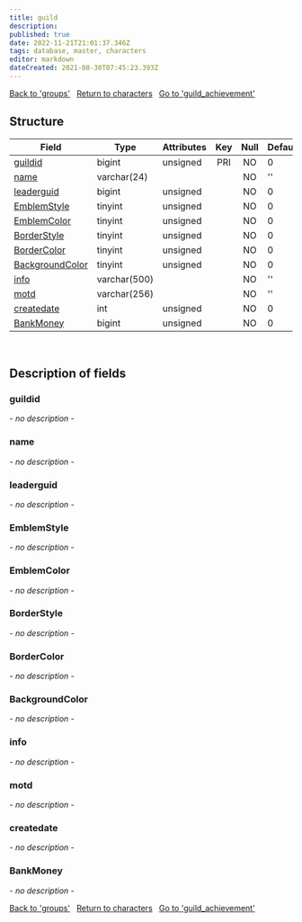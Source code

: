 ```yaml
---
title: guild
description: 
published: true
date: 2022-11-21T21:01:37.346Z
tags: database, master, characters
editor: markdown
dateCreated: 2021-08-30T07:45:23.393Z
---
```


<a href="https://trinitycore.info/en/database/master/characters/groups" class="mt-5 v-btn v-btn--depressed v-btn--flat v-btn--outlined theme--light v-size--default darkblue--text text--lighten-3"><span class="v-btn__content"><i aria-hidden="true" class="v-icon notranslate v-icon--left mdi mdi-arrow-left theme--light"></i><span>Back to 'groups'</span></span></a>&nbsp;&nbsp;&nbsp;<a href="https://trinitycore.info/en/database/master/characters/home" class="mt-5 v-btn v-btn--depressed v-btn--flat v-btn--outlined theme--light v-size--default darkblue--text text--lighten-3"><span class="v-btn__content"><i aria-hidden="true" class="v-icon notranslate v-icon--left mdi mdi-home-outline theme--light"></i><span>Return to characters</span></span></a>&nbsp;&nbsp;&nbsp;<a href="https://trinitycore.info/en/database/master/characters/guild_achievement" class="mt-5 v-btn v-btn--depressed v-btn--flat v-btn--outlined theme--light v-size--default darkblue--text text--lighten-3"><span class="v-btn__content"><span>Go to 'guild_achievement'</span><i aria-hidden="true" class="v-icon notranslate v-icon--right mdi mdi-arrow-right theme--light"></i></span></a>

## Structure

| Field | Type | Attributes | Key | Null | Default | Extra | Comment |
| --- | --- | --- | :---: | :---: | --- | --- | --- |
| [guildid](#guildid) | bigint | unsigned | PRI | NO | 0 |  |  |
| [name](#name) | varchar(24) |  |  | NO | '' |  |  |
| [leaderguid](#leaderguid) | bigint | unsigned |  | NO | 0 |  |  |
| [EmblemStyle](#emblemstyle) | tinyint | unsigned |  | NO | 0 |  |  |
| [EmblemColor](#emblemcolor) | tinyint | unsigned |  | NO | 0 |  |  |
| [BorderStyle](#borderstyle) | tinyint | unsigned |  | NO | 0 |  |  |
| [BorderColor](#bordercolor) | tinyint | unsigned |  | NO | 0 |  |  |
| [BackgroundColor](#backgroundcolor) | tinyint | unsigned |  | NO | 0 |  |  |
| [info](#info) | varchar(500) |  |  | NO | '' |  |  |
| [motd](#motd) | varchar(256) |  |  | NO | '' |  |  |
| [createdate](#createdate) | int | unsigned |  | NO | 0 |  |  |
| [BankMoney](#bankmoney) | bigint | unsigned |  | NO | 0 |  |  |
&nbsp;
## Description of fields

### guildid
*- no description -*
&nbsp;

### name
*- no description -*
&nbsp;

### leaderguid
*- no description -*
&nbsp;

### EmblemStyle
*- no description -*
&nbsp;

### EmblemColor
*- no description -*
&nbsp;

### BorderStyle
*- no description -*
&nbsp;

### BorderColor
*- no description -*
&nbsp;

### BackgroundColor
*- no description -*
&nbsp;

### info
*- no description -*
&nbsp;

### motd
*- no description -*
&nbsp;

### createdate
*- no description -*
&nbsp;

### BankMoney
*- no description -*
&nbsp;

<a href="https://trinitycore.info/en/database/master/characters/groups" class="mt-5 v-btn v-btn--depressed v-btn--flat v-btn--outlined theme--light v-size--default darkblue--text text--lighten-3"><span class="v-btn__content"><i aria-hidden="true" class="v-icon notranslate v-icon--left mdi mdi-arrow-left theme--light"></i><span>Back to 'groups'</span></span></a>&nbsp;&nbsp;&nbsp;<a href="https://trinitycore.info/en/database/master/characters/home" class="mt-5 v-btn v-btn--depressed v-btn--flat v-btn--outlined theme--light v-size--default darkblue--text text--lighten-3"><span class="v-btn__content"><i aria-hidden="true" class="v-icon notranslate v-icon--left mdi mdi-home-outline theme--light"></i><span>Return to characters</span></span></a>&nbsp;&nbsp;&nbsp;<a href="https://trinitycore.info/en/database/master/characters/guild_achievement" class="mt-5 v-btn v-btn--depressed v-btn--flat v-btn--outlined theme--light v-size--default darkblue--text text--lighten-3"><span class="v-btn__content"><span>Go to 'guild_achievement'</span><i aria-hidden="true" class="v-icon notranslate v-icon--right mdi mdi-arrow-right theme--light"></i></span></a>
